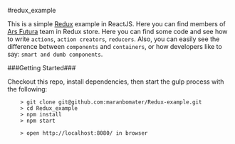 #redux_example

This is a simple [Redux](https://github.com/reactjs/redux) example in ReactJS. Here you can find members of [Ars Futura](http://arsfutura.co/) team in Redux store. Here you can find some code and see how to write `actions`, `action creators`, `reducers`. Also, you can easily see the difference between `components` and `containers`, or how developers like to say: `smart and dumb components`.

###Getting Started###

Checkout this repo, install dependencies, then start the gulp process with the following:

```
	> git clone git@github.com:maranbomater/Redux-example.git
	> cd Redux_example
	> npm install
	> npm start

	> open http://localhost:8080/ in browser
```
